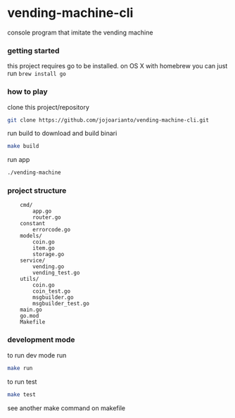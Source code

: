 # vending-machine-cli

console program that imitate the vending machine

### getting started

this project requires go to be installed. on OS X with homebrew you can just run  ```brew install go```

### how to play
clone this project/repository
```bash
git clone https://github.com/jojoarianto/vending-machine-cli.git
```
run build to download and build binari
```bash
make build
```

run app
```bash
./vending-machine
```

### 

### project structure

```
    cmd/
        app.go
        router.go
    constant
        errorcode.go
    models/
        coin.go
        item.go
        storage.go
    service/
        vending.go
        vending_test.go
    utils/
        coin.go
        coin_test.go
        msgbuilder.go
        msgbuilder_test.go
    main.go
    go.mod
    Makefile
```

### development mode

to run dev mode run
```bash
make run
```

to run test 
```bash
make test
```

see another make command on makefile
